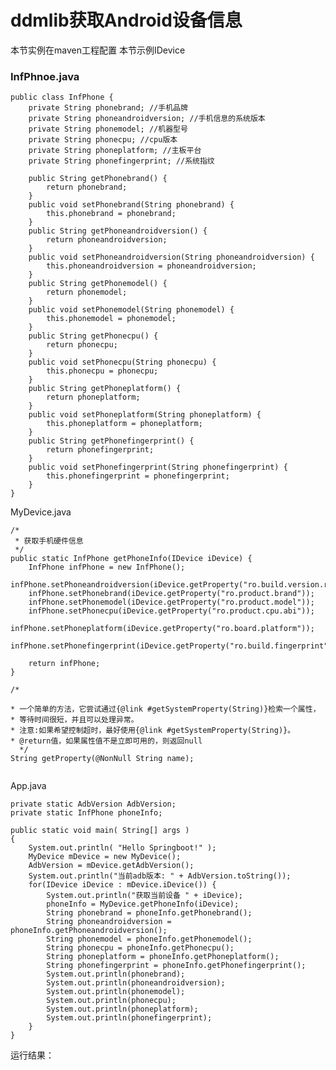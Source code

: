 # ddmlib获取Android设备信息

本节实例在maven工程配置
本节示例IDevice



### InfPhnoe.java

	public class InfPhone {
		private String phonebrand; //手机品牌
		private String phoneandroidversion; //手机信息的系统版本
		private String phonemodel; //机器型号
		private String phonecpu; //cpu版本
		private String phoneplatform; //主板平台
		private String phonefingerprint; //系统指纹 
	
	    public String getPhonebrand() {
	        return phonebrand;
	    }
	    public void setPhonebrand(String phonebrand) {
	        this.phonebrand = phonebrand;
	    }
	    public String getPhoneandroidversion() {
	        return phoneandroidversion;
	    }
	    public void setPhoneandroidversion(String phoneandroidversion) {
	        this.phoneandroidversion = phoneandroidversion;
	    }
	    public String getPhonemodel() {
	        return phonemodel;
	    }
	    public void setPhonemodel(String phonemodel) {
	        this.phonemodel = phonemodel;
	    }
	    public String getPhonecpu() {
	        return phonecpu;
	    }
	    public void setPhonecpu(String phonecpu) {
	        this.phonecpu = phonecpu;
	    }
	    public String getPhoneplatform() {
	        return phoneplatform;
	    }
	    public void setPhoneplatform(String phoneplatform) {
	        this.phoneplatform = phoneplatform;
	    }
	    public String getPhonefingerprint() {
	        return phonefingerprint;
	    }
	    public void setPhonefingerprint(String phonefingerprint) {
	        this.phonefingerprint = phonefingerprint;
	    }
	}

MyDevice.java

	/*
	 * 获取手机硬件信息
	 */
	public static InfPhone getPhoneInfo(IDevice iDevice) {
		InfPhone infPhone = new InfPhone();
		infPhone.setPhoneandroidversion(iDevice.getProperty("ro.build.version.release"));	
		infPhone.setPhonebrand(iDevice.getProperty("ro.product.brand"));
		infPhone.setPhonemodel(iDevice.getProperty("ro.product.model"));
		infPhone.setPhonecpu(iDevice.getProperty("ro.product.cpu.abi"));
		infPhone.setPhoneplatform(iDevice.getProperty("ro.board.platform"));
		infPhone.setPhonefingerprint(iDevice.getProperty("ro.build.fingerprint"));
	
		return infPhone;
	}
```
/*

* 一个简单的方法，它尝试通过{@link #getSystemProperty(String)}检索一个属性，
* 等待时间很短，并且可以处理异常。
* 注意:如果希望控制超时，最好使用{@link #getSystemProperty(String)}。
* @return值，如果属性值不是立即可用的，则返回null
  */
String getProperty(@NonNull String name);
  
```



App.java



	private static AdbVersion AdbVersion;
	private static InfPhone phoneInfo;
	    
	public static void main( String[] args )
	{
	    System.out.println( "Hello Springboot!" );
	    MyDevice mDevice = new MyDevice();
	    AdbVersion = mDevice.getAdbVersion();
	    System.out.println("当前adb版本: " + AdbVersion.toString());
	    for(IDevice iDevice : mDevice.iDevice()) {
	    	System.out.println("获取当前设备 " + iDevice);
	    	phoneInfo = MyDevice.getPhoneInfo(iDevice);
	    	String phonebrand = phoneInfo.getPhonebrand();
	    	String phoneandroidversion = phoneInfo.getPhoneandroidversion();
	    	String phonemodel = phoneInfo.getPhonemodel();
	    	String phonecpu = phoneInfo.getPhonecpu();
	    	String phoneplatform = phoneInfo.getPhoneplatform();
	    	String phonefingerprint = phoneInfo.getPhonefingerprint();
	    	System.out.println(phonebrand);
	    	System.out.println(phoneandroidversion);
	    	System.out.println(phonemodel);
	    	System.out.println(phonecpu);
	    	System.out.println(phoneplatform);
	    	System.out.println(phonefingerprint);
	    }    
	}

运行结果：